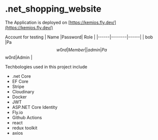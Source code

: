 # .net_shopping_website

The Application is deployed on [https://kemios.fly.dev/](https://kemios.fly.dev/)

Account for testing
| Name |Password| Role |
|------|--------|------|
| bob  |Pa$$w0rd|Member|
| admin|Pa$$w0rd|Admin |

Techbologies used in this project include
- \.net Core
- EF Core
- Stripe
- Cloudinary
- Docker
- JWT
- ASP.NET Core Identity
- Fly.io
- Github Actions
- react
- redux toolkit
- axios
